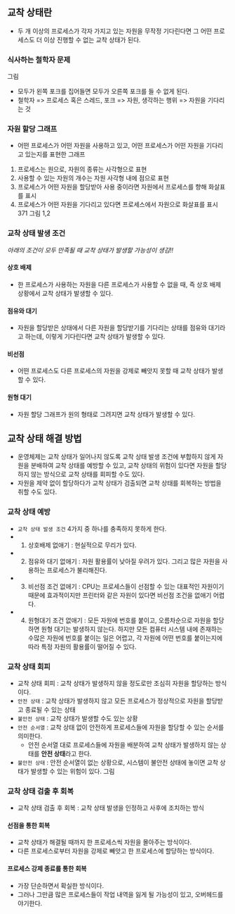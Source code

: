 ## 교착 상태란

- 두 개 이상의 프로세스가 각자 가지고 있는 자원을 무작정 기다린다면 그 어떤 프로세스도 더 이상 진행할 수 없는 교착 상태가 된다.

### 식사하는 철학자 문제

그림

- 모두가 왼쪽 포크를 집어들면 모두가 오른쪽 포크를 들 수 없게 된다.
- 철학자 => 프로세스 혹은 스레드, 포크 => 자원, 생각하는 행위 => 자원을 기다리는 것

### 자원 할당 그래프

- 어떤 프로세스가 어떤 자원을 사용하고 있고, 어떤 프로세스가 어떤 자원을 기다리고 있는지를 표현한 그래프

1. 프로세스는 원으로, 자원의 종류는 사각형으로 표현
2. 사용할 수 있는 자원의 개수는 자원 사각형 내에 점으로 표현
3. 프로세스가 어떤 자원을 할당받아 사용 중이라면 자원에서 프로세스를 향해 화살표를 표시
4. 프로세스가 어떤 자원을 기다리고 있다면 프로세스에서 자원으로 화살표를 표시
   371 그림 1,2

### 교착 상태 발생 조건

_아래의 조건이 모두 만족될 때 교착 상태가 발생할 가능성이 생김!!_

#### 상호 배제

- 한 프로세스가 사용하는 자원을 다른 프로세스가 사용할 수 없을 때, 즉 상호 배제 상황에서 교착 상태가 발생할 수 있다.

#### 점유와 대기

- 자원을 할당받은 상태에서 다른 자원을 할당받기를 기다리는 상태를 점유와 대기라고 하는데, 이렇게 기다린다면 교착 상태가 발생할 수 있다.

#### 비선점

- 어떤 프로세스도 다른 프로세스의 자원을 강제로 빼앗지 못할 때 교착 상태가 발생할 수 있다.

#### 원형 대기

- 자원 할당 그래프가 원의 형태로 그려지면 교착 상태가 발생할 수 있다.

## 교착 상태 해결 방법

- 운영체제는 교착 상태가 일어나지 않도록 교착 상태 발생 조건에 부합하지 않게 자원을 분배하여 교착 상태를 예방할 수 있고, 교착 상태의 위험이 있다면 자원을 할당하지 않는 방식으로 교착 상태를 회피할 수도 있다.
- 자원을 제약 없이 할당하다가 교착 상태가 검출되면 교착 상태를 회복하는 방법을 취할 수도 있다.

### 교착 상태 예방

- `교착 상태 발생 조건` 4가지 중 하나를 충족하지 못하게 한다.
- 1. 상호배제 없애기 : 현실적으로 무리가 있다.
- 2. 점유와 대기 없애기 : 자원 활용률이 낮아질 우려가 있다. 그리고 많은 자원을 사용하는 프로세스가 불리해진다.
- 3. 비선점 조건 없애기 : CPU는 프로세스들이 선점할 수 있는 대표적인 자원이기 때문에 효과적이지만 프린터와 같은 자원이 있다면 비선점 조건을 없애기 어렵다.
- 4. 원형대기 조건 없애기 : 모든 자원에 번호를 붙이고, 오름차순으로 자원을 할당하면 원형 대기는 발생하지 않는다. 하지만 모든 컴퓨터 시스템 내에 존재하는 수많은 자원에 번호를 붙이는 일은 어렵고, 각 자원에 어떤 번호를 붙이는지에 따라 특정 자원의 활용률이 떨어질 수 있다.

### 교착 상태 회피

- 교착 상태 회피 : 교착 상태가 발생하지 않을 정도로만 조심히 자원을 할당하는 방식이다.
- `안전 상태` : 교착 상태가 발생하지 않고 모든 프로세스가 정상적으로 자원을 할당받고 종료될 수 있는 상태
- `불안전 상태` : 교착 상태가 발생할 수도 있는 상황
- `안전 순서열` : 교착 상태 없이 안전하게 프로세스들에 자원을 할당할 수 있는 순서를 의미한다.
  - 안전 순서열 대로 프로세스들에 자원을 배분하여 교착 상태가 발생하지 않는 상태를 **안전 상태**라고 한다.
- `불안전 상태` : 안전 순서열이 없는 상황으로, 시스템이 불안전 상태에 놓이면 교착 상태가 발생할 수 있는 위험이 있다.
  그림

### 교착 상태 검출 후 회복

- 교착 상태 검출 후 회복 : 교착 상태 발생을 인정하고 사후에 조치하는 방식

#### 선점을 통한 회복

- 교착 상태가 해결될 때까지 한 프로세스씩 자원을 몰아주는 방식이다.
- 다른 프로세스로부터 자원을 강제로 빼앗고 한 프로세스에 할당하는 방식이다.

#### 프로세스 강제 종료를 통한 회복

- 가장 단순하면서 확실한 방식이다.
- 그러나 그만큼 많은 프로세스들이 작업 내역을 잃게 될 가능성이 있고, 오버헤드를 야기한다.

